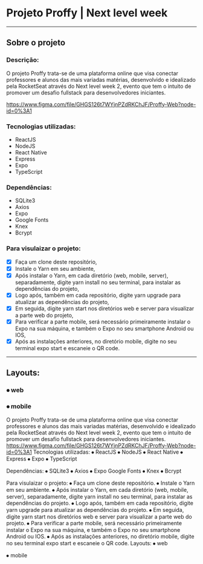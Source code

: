 # Projeto Proffy | Next level week
___

## __Sobre o projeto__

### __Descrição:__ 
O projeto Proffy trata-se de uma plataforma online que visa conectar professores e alunos das mais variadas matérias, desenvolvido e idealizado pela RocketSeat através do Next level week 2, evento que tem o intuito de promover um desafio fullstack para desenvolvedores iniciantes.

https://www.figma.com/file/GHGS126t7WYjnPZdRKChJF/Proffy-Web?node-id=0%3A1 

### __Tecnologias utilizadas:__  
* ReactJS 
* NodeJS
* React Native
* Express
* Expo
* TypeScript

### __Dependências:__ 
* SQLite3
* Axios
* Expo 
* Google Fonts 
* Knex 
* Bcrypt

### __Para visulaizar o projeto:__ 
- [x] Faça um clone deste repositório,
- [x] Instale o Yarn em seu ambiente,
- [x] Após instalar o Yarn, em cada diretório (web, mobile, server), separadamente, digite yarn install no seu terminal, para instalar as dependências do projeto,
- [x] Logo após, também em cada repositório, digite yarn upgrade para atualizar as dependências do projeto,
- [x] Em seguida, digite yarn start nos diretórios web e server para visualizar a parte web do projeto,
- [x] Para verificar a parte mobile, será necessário primeiramente instalar o Expo na sua máquina, e também o Expo no seu smartphone Android ou IOS,
- [x] Após as instalações anteriores, no diretório mobile, digite no seu terminal expo start e escaneie o QR code. 
___

## __Layouts:__ 
### ⦁ web

### ⦁ mobile

O projeto Proffy trata-se de uma plataforma online que visa conectar professores e alunos das mais variadas matérias, desenvolvido e idealizado pela RocketSeat através do Next level week 2, evento que tem o intuito de promover um desafio fullstack para desenvolvedores iniciantes.
https://www.figma.com/file/GHGS126t7WYjnPZdRKChJF/Proffy-Web?node-id=0%3A1
Tecnologias utilizadas:
⦁	ReactJS
⦁	NodeJS
⦁	React Native
⦁	Express
⦁	Expo
⦁	TypeScript

Dependências:
⦁	SQLite3
⦁	Axios
⦁	Expo Google Fonts
⦁	Knex
⦁	Bcrypt

Para visulaizar o projeto: 
⦁	Faça um clone deste repositório.
⦁	Instale o Yarn em seu ambiente.
⦁	Após instalar o Yarn, em cada diretório (web, mobile, server), separadamente, digite yarn install no seu terminal, para instalar as dependências do projeto.
⦁	Logo após, também em cada repositório, digite yarn upgrade para atualizar as dependências do projeto.
⦁	Em seguida, digite yarn start nos diretórios web e server para visualizar a parte web do projeto.
⦁	Para verificar a parte mobile, será necessário primeiramente instalar o Expo na sua máquina, e também o Expo no seu smartphone Android ou IOS.
⦁	Após as instalações anteriores, no diretório mobile, digite no seu terminal expo start e escaneie o QR code.
Layouts: 
⦁	web





⦁	mobile
